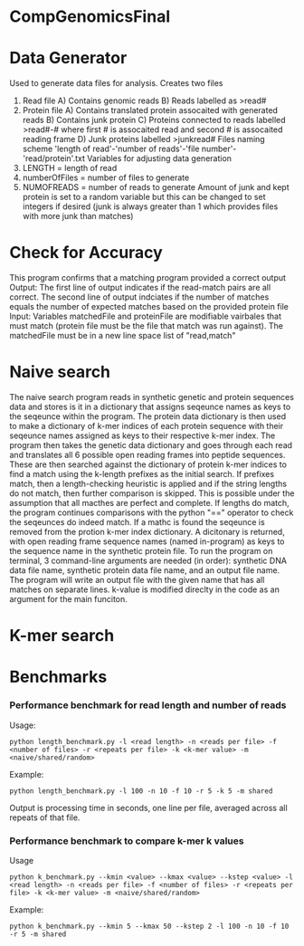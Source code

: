 # CompGenomicsFinal

# Data Generator
Used to generate data files for analysis. 
Creates two files
1) Read file 
   A) Contains genomic reads
   B) Reads labelled as >read#
2) Protein file
   A) Contains translated protein assocaited with generated reads
   B) Contains junk protein
   C) Proteins connected to reads labelled >read#-# where first # is assocaited read and second # is assocaited reading frame
   D) Junk proteins labelled >junkread#
Files naming scheme 'length of read'-'number of reads'-'file number'-'read/protein'.txt
Variables for adjusting data generation
1) LENGTH = length of read
2) numberOfFiles = number of files to generate
3) NUMOFREADS = number of reads to generate
Amount of junk and kept protein is set to a random variable but this can be changed to set integers if desired (junk is always greater than 1 which provides files with more junk than matches)


# Check for Accuracy
This program confirms that a matching program provided a correct output
Output: The first line of output indicates if the read-match pairs are all correct. The second line of output indciates if the number of matches equals the number of expected matches based on the provided protein file
Input: Variables matchedFile and proteinFile are modifiable vairbales that must match (protein file must be the file that match was run against). The matchedFile must be in a new line space list of "read,match"

# Naive search
The naive search program reads in synthetic genetic and protein sequences data and stores is it in a dictionary that assigns seqeunce names as keys to the seqeunce within the program. The protein data dictionary is then used to make a dictionary of k-mer indices of each protein sequence with their seqeunce names assigned as keys to their respective k-mer index. The program then takes the genetic data dictionary and goes through each read and translates all 6 possible open reading frames into peptide sequences. These are then searched against the dictionary of protein k-mer indices to find a match using the k-length prefixes as the initial search. If prefixes match, then a length-checking heuristic is applied and if the string lengths do not match, then further comparison is skipped. This is possible under the assumption that all macthes are perfect and complete. If lengths do match, the program continues comparisons with the python "==" operator to check the seqeunces do indeed match. If a mathc is found the seqeunce is removed from the protion k-mer index dictionary. A dicitonary is returned, with open reading frame sequence names (named in-program) as keys to the sequence name in the synthetic protein file. To run the program on terminal, 3 command-line arguments are needed (in order): synthetic DNA data file name, synthetic protein data file name, and an output file name. The program will write an output file with the given name that has all matches on separate lines. k-value is modified direclty in the code as an argument for the main funciton.

# K-mer search

# Benchmarks

### Performance benchmark for read length and number of reads

Usage:
```
python length_benchmark.py -l <read length> -n <reads per file> -f <number of files> -r <repeats per file> -k <k-mer value> -m <naive/shared/random>
```
Example:
```
python length_benchmark.py -l 100 -n 10 -f 10 -r 5 -k 5 -m shared
```

Output is processing time in seconds, one line per file, averaged across all repeats of that file.

### Performance benchmark to compare k-mer k values

Usage
```
python k_benchmark.py --kmin <value> --kmax <value> --kstep <value> -l <read length> -n <reads per file> -f <number of files> -r <repeats per file> -k <k-mer value> -m <naive/shared/random>
```

Example:
```
python k_benchmark.py --kmin 5 --kmax 50 --kstep 2 -l 100 -n 10 -f 10 -r 5 -m shared
```
